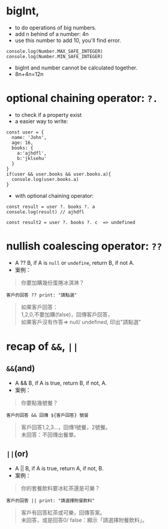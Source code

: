 # bigInt, 
- to do operations of big numbers.
- add n behind of a number: 4n
- use this number to add 10, you'll find error.
```
console.log(Number.MAX_SAFE_INTEGER)
console.log(Number.MIN_SAFE_INTEGER)
```
- bigInt and number cannot be calculated together.
- 8n+4n=12n

# optional chaining operator: ```?.```
- to check if a property exist
- a easier way to write: 
```
const user = {
  name: 'John',
  age: 16,
  books: {
    a:'ajhdfl',
    b:'jklsehu'
  }
}
if(user && user.books && user.books.a){
  console.log(user.books.a)
}
```
- with optional chaining operator:
```
const result = user ?. books ?. a 
console.log(result) // ajhdfl

const result2 = user ?. books ?. c  => undefined

```

# nullish coalescing operator: ```??```
- A ?? B, if A is ```null``` or ```undefine```, return B, if not A.
- 案例：
> 你要加購幾份蛋捲冰淇淋？

```客戶的回答 ?? print: "請點選"```

> 如果客戶回答：\
> 1,2,0,不要加購(false)，回傳客戶回答，\
> 如果客戶沒有作答=> null/ undefined, 印出"請點選"


# recap of ```&&```, ```||```
## ```&&```(and)
- A && B, if A is true, return B, if not, A.
- 案例：
> 你要點幾號餐？

```客戶的回答 && 回傳 ${客戶回答} 號餐```

> 客戶回答1,2,3...，回傳1號餐，2號餐。\
> 未回答：不回傳出餐單。


## ```||```(or)
- A || B, if A is true, return A, if not, B.
- 案例：
> 你的套餐飲料要冰紅茶還是可樂？

```客戶的回答 || print: "請選擇附餐飲料" ```

> 客戶有回答紅茶或可樂，回傳答案。\
> 未回答，或是回答0/ false：顯示「請選擇附餐飲料」。

